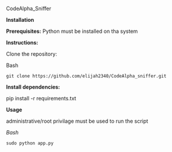 CodeAlpha_Sniffer

**Installation**

**Prerequisites:**
Python must be installed on tha system


**Instructions:**

Clone the repository:

Bash

`git clone https://github.com/elijah2340/CodeAlpha_sniffer.git`

**Install dependencies:**

pip install -r requirements.txt 

**Usage**

administrative/root privilage must be used to run the script

*Bash*

`sudo python app.py`
